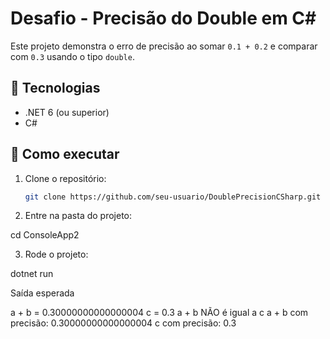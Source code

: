 # Desafio - Precisão do Double em C#

Este projeto demonstra o erro de precisão ao somar `0.1 + 0.2` e comparar com `0.3`
usando o tipo `double`.

## 🔹 Tecnologias
- .NET 6 (ou superior)
- C#

## 🔹 Como executar
1. Clone o repositório:
   ```bash
   git clone https://github.com/seu-usuario/DoublePrecisionCSharp.git

2. Entre na pasta do projeto:

cd ConsoleApp2


3. Rode o projeto:

dotnet run

Saída esperada

a + b = 0.30000000000000004
c     = 0.3
a + b NÃO é igual a c
a + b com precisão: 0.30000000000000004
c com precisão:     0.3
